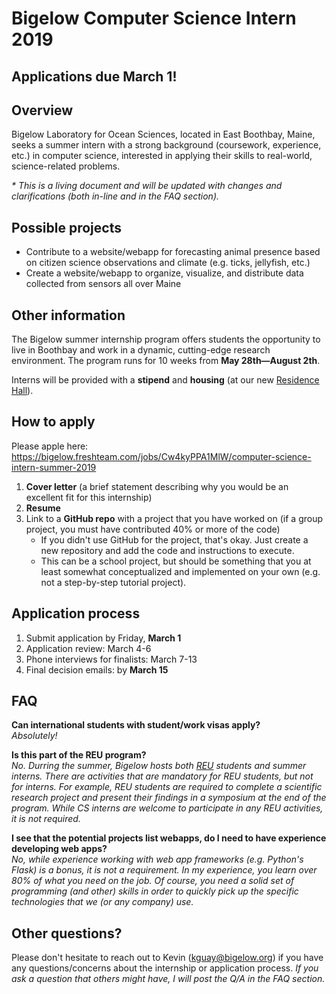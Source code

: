 # Bigelow Computer Science Intern 2019

## Applications due March 1!

## Overview
Bigelow Laboratory for Ocean Sciences, located in East Boothbay, Maine, seeks a summer intern with a strong background (coursework, experience, etc.) in computer science, interested in applying their skills to real-world, science-related problems.

*\* This is a living document and will be updated with changes and clarifications (both in-line and in the FAQ section).*

## Possible projects
- Contribute to a website/webapp for forecasting animal presence based on citizen science observations and climate (e.g. ticks, jellyfish, etc.)
- Create a website/webapp to organize, visualize, and distribute data collected from sensors all over Maine

## Other information
The Bigelow summer internship program offers students the opportunity to live in Boothbay and work in a dynamic, cutting-edge research environment. The program runs for 10 weeks from **May 28th—August 2th**.

Interns will be provided with a **stipend** and **housing** (at our new [Residence Hall](https://www.bigelow.org/about/residence-hall.html)).

## How to apply

Please apple here: https://bigelow.freshteam.com/jobs/Cw4kyPPA1MlW/computer-science-intern-summer-2019

1. **Cover letter** (a brief statement describing why you would be an excellent fit for this internship)
2. **Resume**
3. Link to a **GitHub repo** with a project that you have worked on (if a group project, you must have contributed 40% or more of the code)
	- If you didn't use GitHub for the project, that's okay. Just create a new repository and add the code and instructions to execute.
    - This can be a school project, but should be something that you at least somewhat conceptualized and implemented on your own (e.g. not a step-by-step tutorial project).

## Application process

1. Submit application by Friday, **March 1**
2. Application review: March 4-6
3. Phone interviews for finalists: March 7-13
4. Final decision emails: by **March 15**

## FAQ
**Can international students with student/work visas apply?**  
*Absolutely!*

**Is this part of the REU program?**  
*No. Durring the summer, Bigelow hosts both [REU](https://www.bigelow.org/education/reu/) students and summer interns. There are activities that are mandatory for REU students, but not for interns. For example, REU students are required to complete a scientific research project and present their findings in a symposium at the end of the program. While CS interns are welcome to participate in any REU activities, it is not required.*

**I see that the potential projects list webapps, do I need to have experience developing web apps?**  
*No, while experience working with web app frameworks (e.g. Python's Flask) is a bonus, it is not a requirement. In my experience, you learn over 80% of what you need on the job. Of course, you need a solid set of programming (and other) skills in order to quickly pick up the specific technologies that we (or any company) use.*

## Other questions?
Please don't hesitate to reach out to Kevin (kguay@bigelow.org) if you have any questions/concerns about the internship or application process. *If you ask a question that others might have, I will post the Q/A in the FAQ section.*
